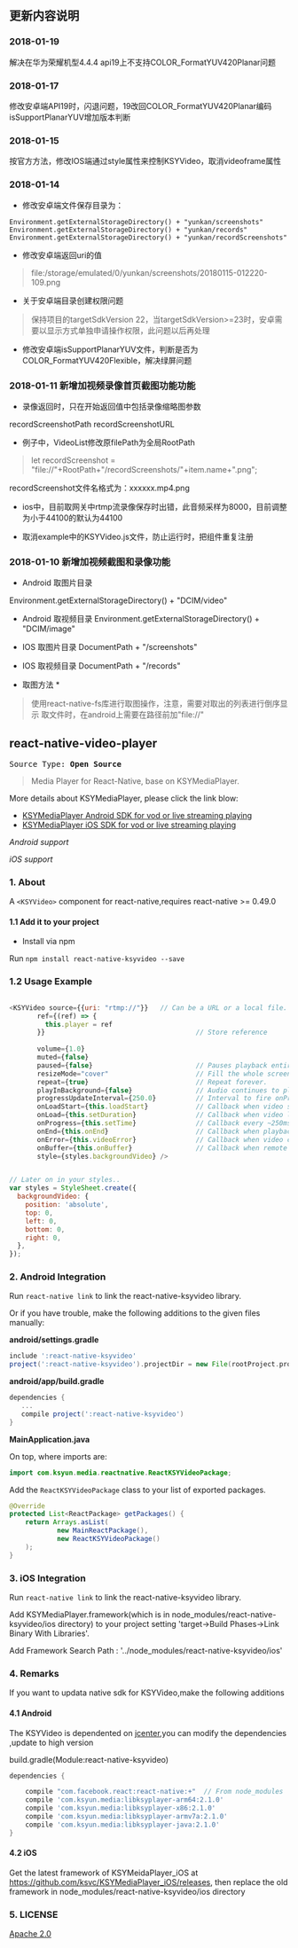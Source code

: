 ## 更新内容说明

### 2018-01-19
解决在华为荣耀机型4.4.4  api19上不支持COLOR_FormatYUV420Planar问题


### 2018-01-17
修改安卓端API19时，闪退问题，19改回COLOR_FormatYUV420Planar编码
isSupportPlanarYUV增加版本判断

### 2018-01-15
按官方方法，修改IOS端通过style属性来控制KSYVideo，取消videoframe属性

### 2018-01-14 

- 修改安卓端文件保存目录为：
```
Environment.getExternalStorageDirectory() + "yunkan/screenshots"
Environment.getExternalStorageDirectory() + "yunkan/records"
Environment.getExternalStorageDirectory() + "yunkan/recordScreenshots"
```
- 修改安卓端返回uri的值
> file:/storage/emulated/0/yunkan/screenshots/20180115-012220-109.png

- 关于安卓端目录创建权限问题

> 保持项目的targetSdkVersion 22，当targetSdkVersion>=23时，安卓需要以显示方式单独申请操作权限，此问题以后再处理

- 修改安卓端isSupportPlanarYUV文件，判断是否为COLOR_FormatYUV420Flexible，解决绿屏问题

### 2018-01-11 新增加视频录像首页截图功能功能

- 录像返回时，只在开始返回值中包括录像缩略图参数

recordScreenshotPath
recordScreenshotURL

- 例子中，VideoList修改原filePath为全局RootPath

> let recordScreenshot = "file://"+RootPath+"/recordScreenshots/"+item.name+".png";

recordScreenshot文件名格式为：xxxxxx.mp4.png

- ios中，目前取网关中rtmp流录像保存时出错，此音频采样为8000，目前调整为小于44100的默认为44100

- 取消example中的KSYVideo.js文件，防止运行时，把组件重复注册

### 2018-01-10 新增加视频截图和录像功能
* Android 取图片目录

Environment.getExternalStorageDirectory() + "DCIM/video"

* Android 取视频目录
Environment.getExternalStorageDirectory() + "DCIM/image"

* IOS 取图片目录
DocumentPath + "/screenshots"

* IOS 取视频目录
DocumentPath + "/records"

* 取图方法 *
> 使用react-native-fs库进行取图操作，注意，需要对取出的列表进行倒序显示
> 取文件时，在android上需要在路径前加"file://"



## react-native-video-player
<pre>Source Type:<b> Open Source</b></pre>


> Media Player for React-Native, base on KSYMediaPlayer.

More details about KSYMediaPlayer, please click the link blow:

* [KSYMediaPlayer Android SDK for vod or live streaming playing][player_android]
* [KSYMediaPlayer iOS SDK for vod or live streaming playing][player_ios]

*Android support*

*iOS support*


### 1. About

A `<KSYVideo>` component for react-native,requires react-native >= 0.49.0

#### 1.1 Add it to your project
* Install via npm

Run `npm install react-native-ksyvideo --save`


### 1.2 Usage Example

```javascript

<KSYVideo source={{uri: "rtmp://"}}   // Can be a URL or a local file.
       ref={(ref) => {
         this.player = ref
       }}                                      // Store reference
  
       volume={1.0}                            
       muted={false}                           
       paused={false}                          // Pauses playback entirely.
       resizeMode="cover"                      // Fill the whole screen at aspect ratio.*
       repeat={true}                           // Repeat forever.
       playInBackground={false}                // Audio continues to play when app entering background.
       progressUpdateInterval={250.0}          // Interval to fire onProgress (default to ~250ms)
       onLoadStart={this.loadStart}            // Callback when video starts to load
       onLoad={this.setDuration}               // Callback when video loads
       onProgress={this.setTime}               // Callback every ~250ms with currentTime
       onEnd={this.onEnd}                      // Callback when playback finishes
       onError={this.videoError}               // Callback when video cannot be loaded
       onBuffer={this.onBuffer}                // Callback when remote video is buffering
       style={styles.backgroundVideo} />


// Later on in your styles..
var styles = StyleSheet.create({
  backgroundVideo: {
    position: 'absolute',
    top: 0,
    left: 0,
    bottom: 0,
    right: 0,
  },
});
```

### 2. Android Integration

Run `react-native link` to link the react-native-ksyvideo library.

Or if you have trouble, make the following additions to the given files manually:

**android/settings.gradle**

```gradle
include ':react-native-ksyvideo'
project(':react-native-ksyvideo').projectDir = new File(rootProject.projectDir, '../node_modules/react-native-ksyvideo/android')
```

**android/app/build.gradle**

```gradle
dependencies {
   ...
   compile project(':react-native-ksyvideo')
}
```

**MainApplication.java**

On top, where imports are:

```java
import com.ksyun.media.reactnative.ReactKSYVideoPackage;
```

Add the `ReactKSYVideoPackage` class to your list of exported packages.

```java
@Override
protected List<ReactPackage> getPackages() {
    return Arrays.asList(
            new MainReactPackage(),
            new ReactKSYVideoPackage()
    );
}
```

### 3. iOS Integration

Run `react-native link` to link the react-native-ksyvideo library.

Add KSYMediaPlayer.framework(which is in node_modules/react-native-ksyvideo/ios directory) to your project setting 'target->Build Phases->Link Binary With Libraries'.

Add Framework Search Path : '../node_modules/react-native-ksyvideo/ios'


### 4. Remarks
If you want to updata native sdk for KSYVideo,make the following additions
#### 4.1 Android
The KSYVideo is dependented on [jcenter](https://bintray.com/ksvc/ksyplayer),you can modify the dependencies ,update to high version

build.gradle(Module:react-native-ksyvideo)
```gradle
dependencies {

    compile "com.facebook.react:react-native:+"  // From node_modules
    compile 'com.ksyun.media:libksyplayer-arm64:2.1.0'
    compile 'com.ksyun.media:libksyplayer-x86:2.1.0'
    compile 'com.ksyun.media:libksyplayer-armv7a:2.1.0'
    compile 'com.ksyun.media:libksyplayer-java:2.1.0'
}
```


#### 4.2 iOS

Get the latest framework of KSYMeidaPlayer_iOS at https://github.com/ksvc/KSYMediaPlayer_iOS/releases, then replace the old framework in node_modules/react-native-ksyvideo/ios directory

### 5. LICENSE
[Apache 2.0](LICENSE)

[player_android]:https://github.com/ksvc/KSYMediaPlayer_Android
[player_ios]:https://github.com/ksvc/KSYMediaPlayer_iOS

